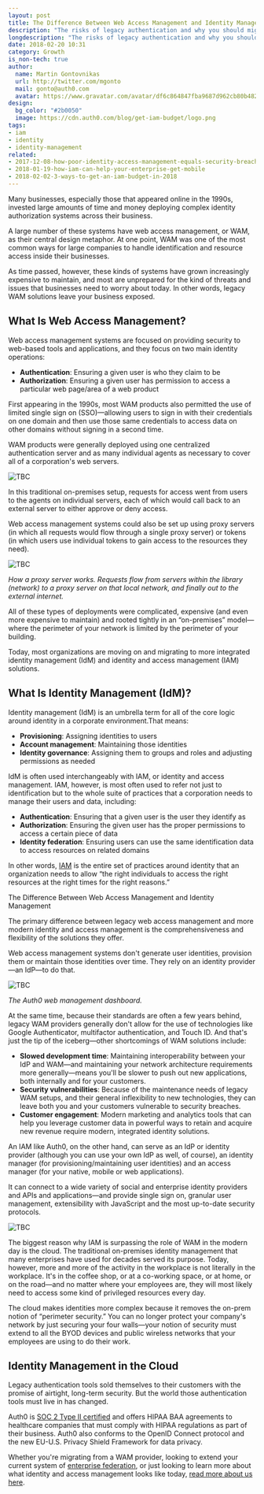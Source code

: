 ```yaml
---
layout: post
title: The Difference Between Web Access Management and Identity Management
description: "The risks of legacy authentication and why you should migrate to IAM"
longdescription: "The risks of legacy authentication and why you should migrate to IAM"
date: 2018-02-20 10:31
category: Growth
is_non-tech: true
author:
  name: Martin Gontovnikas
  url: http://twitter.com/mgonto
  mail: gonto@auth0.com
  avatar: https://www.gravatar.com/avatar/df6c864847fba9687d962cb80b482764??s=60
design:
  bg_color: "#2b0050"
  image: https://cdn.auth0.com/blog/get-iam-budget/logo.png
tags:
- iam
- identity
- identity-management
related:
- 2017-12-08-how-poor-identity-access-management-equals-security-breaches
- 2018-01-19-how-iam-can-help-your-enterprise-get-mobile
- 2018-02-02-3-ways-to-get-an-iam-budget-in-2018
---
```


Many businesses, especially those that appeared online in the 1990s, invested large amounts of time and money deploying complex identity authorization systems across their business.

A large number of these systems have web access management, or WAM, as their central design metaphor. At one point, WAM was one of the most common ways for large companies to handle identification and resource access inside their businesses.

As time passed, however, these kinds of systems have grown increasingly expensive to maintain, and most are unprepared for the kind of threats and issues that businesses need to worry about today. In other words, legacy WAM solutions leave your business exposed. 

## What Is Web Access Management?

Web access management systems are focused on providing security to web-based tools and applications, and they focus on two main identity operations:

* **Authentication**: Ensuring a given user is who they claim to be
* **Authorization**: Ensuring a given user has permission to access a particular web page/area of a web product

First appearing in the 1990s, most WAM products also permitted the use of limited single sign on (SSO)—allowing users to sign in with their credentials on one domain and then use those same credentials to access data on other domains without signing in a second time. 

WAM products were generally deployed using one centralized authentication server and as many individual agents as necessary to cover all of a corporation's web servers. 

![TBC](tbc.png)
 
In this traditional on-premises setup, requests for access went from users to the agents on individual servers, each of which would call back to an external server to either approve or deny access.

Web access management systems could also be set up using proxy servers (in which all requests would flow through a single proxy server) or tokens (in which users use individual tokens to gain access to the resources they need).

![TBC](tbc.png)

_How a proxy server works. Requests flow from servers within the library (network) to a proxy server on that local network, and finally out to the external internet._ 

All of these types of deployments were complicated, expensive (and even more expensive to maintain) and rooted tightly in an “on-premises” model—where the perimeter of your network is limited by the perimeter of your building.

Today, most organizations are moving on and migrating to more integrated identity management (IdM) and identity and access management (IAM) solutions.

## What Is Identity Management (IdM)?

Identity management (IdM) is an umbrella term for all  of the core logic around identity in a corporate environment.That means:

* **Provisioning**: Assigning identities to users
* **Account management**: Maintaining those identities
* **Identity governance**: Assigning them to groups and roles and adjusting permissions as needed

IdM is often used interchangeably with IAM, or identity and access management. IAM, however, is most often used to refer not just to identification but to the whole suite of practices that a corporation needs to manage their users and data, including:

* **Authentication**: Ensuring that a given user is the user they identify as
* **Authorization**: Ensuring the given user has the proper permissions to access a certain piece of data
* **Identity federation**: Ensuring users can use the same identification data to access resources on related domains

In other words, [IAM](https://auth0.com/learn/cloud-identity-access-management/) is the entire set of practices around identity that an organization needs to allow “the right individuals to access the right resources at the right times for the right reasons.”

The Difference Between Web Access Management and Identity Management

The primary difference between legacy web access management and more modern identity and access management is the comprehensiveness and flexibility of the solutions they offer.

Web access management systems don't generate user identities, provision them or maintain those identities over time. They rely on an identity provider—an IdP—to do that.

![TBC](tbc.png)

_The Auth0 web management dashboard._

At the same time, because their standards are often a few years behind, legacy WAM providers generally don't allow for the use of technologies like Google Authenticator, multifactor authentication, and Touch ID. And that's just the tip of the iceberg—other shortcomings of WAM solutions include:

* **Slowed development time**: Maintaining interoperability between your IdP and WAM—and maintaining your network architecture requirements more generally—means you'll be slower to push out new applications, both internally and for your customers.
* **Security vulnerabilities**: Because of the maintenance needs of legacy WAM setups, and their general inflexibility to new technologies, they can leave both you and your customers vulnerable to security breaches.
* **Customer engagement**: Modern marketing and analytics tools that can help you leverage customer data in powerful ways to retain and acquire new revenue require modern, integrated identity solutions.

An IAM like Auth0, on the other hand, can serve as an IdP or identity provider (although you can use your own IdP as well, of course), an identity manager (for provisioning/maintaining user identities) and an access manager (for your native, mobile or web applications).

It can connect to a wide variety of social and enterprise identity providers and APIs and applications—and provide single sign on, granular user management, extensibility with JavaScript and the most up-to-date security protocols.

![TBC](tbc.png)

The biggest reason why IAM is surpassing the role of WAM in the modern day is the cloud. The traditional on-premises identity management that many enterprises have used for decades served its purpose. Today, however, more and more of the activity in the workplace is not literally in the workplace. It's in the coffee shop, or at a co-working space, or at home, or on the road—and no matter where your employees are, they will most likely need to access some kind of privileged resources every day.

The cloud makes identities more complex because it removes the on-prem notion of “perimeter security.” You can no longer protect your company's network by just securing your four walls—your notion of security must extend to all the BYOD devices and public wireless networks that your employees are using to do their work.

## Identity Management in the Cloud

Legacy authentication tools sold themselves to their customers with the promise of airtight, long-term security. But the world those authentication tools must live in has changed.

Auth0 is [SOC 2 Type II certified](https://auth0.com/why-auth0) and offers HIPAA BAA agreements to healthcare companies that must comply with HIPAA regulations as part of their business. Auth0 also conforms to the OpenID Connect protocol and the new EU-U.S. Privacy Shield Framework for data privacy. 

Whether you're migrating from a WAM provider, looking to extend your current system of [enterprise federation](https://auth0.com/learn/identity-management-matters-finance-2/), or just looking to learn more about what identity and access management looks like today, [read more about us here](https://auth0.com/learn/).
